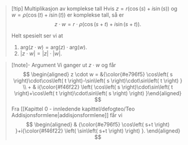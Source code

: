 > [!tip] Multiplikasjon av komplekse tall
> Hvis $z = r(\cos(s)+i\sin(s))$ og $w = \rho(\cos(t)+i\sin(t))$ er komplekse tall, så er
> $$
> z\cdot w = r\cdot \rho(\cos(s+t)+i\sin(s+t)).
> $$
> 
> Helt spesielt ser vi at
> 
> 1.  $\text{arg}(z\cdot w)= \text{arg}(z)\cdot \text{arg}(w)$.
> 2. $|z\cdot w| = |z|\cdot |w|$.

> [!note]- Argument 
> Vi ganger ut $z \cdot w$ og får
> $$
> \begin{aligned} 
>  z \cdot w = &{\color{#e796f5} \cos\left( s \right)\cdot\cos\left( t \right)-\sin\left( s \right)\cdot\sin\left( t \right) } \\ + & i{\color{#f46f22} \left( \cos\left( s \right)\cdot\sin\left( t \right)+\cos\left( t \right)\cdot\sin\left( s \right) \right) }\end{aligned} 
> $$
> Fra [[Kapittel 0 - innledende kapittel/defogteo/Teo Addisjonsformlene|addisjonsformlene]] får vi
> $$
> \begin{aligned} 
>  & {\color{#e796f5} \cos\left( s+t \right) }+i{\color{#f46f22} \left( \sin\left( s+t \right) \right) }.
> \end{aligned} 
> $$

